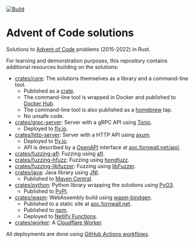 [![Build](https://github.com/fornwall/advent-of-code/workflows/Github%20CI/badge.svg)](https://github.com/fornwall/advent-of-code/actions?query=workflow%3A%22Github+CI%22)

# Advent of Code solutions
Solutions to [Advent of Code](https://adventofcode.com/) problems (2015-2022) in Rust.

For learning and demonstration purposes, this repository contains additional resources building on the solutions:

- [crates/core](crates/core): The solutions themselves as a library and a command-line tool.
  - Published as a [crate](https://crates.io/crates/advent-of-code).
  - The command-line tool is wrapped in Docker and published to [Docker Hub](https://hub.docker.com/r/fredrikfornwall/advent-of-code).
  - The command-line tool is also published as a [homebrew](https://brew.sh/) tap.
  - No unsafe code.
- [crates/grpc-server](crates/grpc-server): Server with a gRPC API using [Tonic](https://docs.rs/tonic).
  - Deployed to [fly.io](https://fly.io/).
- [crates/http-server](crates/http-server): Server with a HTTP API using [axum](https://docs.rs/axum/latest/axum/).
  - Deployed to [fly.io](https://fly.io/).
  - API is described by a [OpenAPI](https://www.openapis.org/) interface at [aoc.fornwall.net/api/](https://aoc.fornwall.net/api/).
- [crates/fuzzing-afl](crates/fuzzing-afl): Fuzzing using [afl](https://lcamtuf.coredump.cx/afl/).
- [crates/fuzzing-hfuzz](crates/fuzzing-hfuzz): Fuzzing using [hongfuzz](https://honggfuzz.dev/).
- [crates/fuzzing-libfuzzer](crates/fuzzing-libfuzzer): Fuzzing using [libFuzzer](https://llvm.org/docs/LibFuzzer.html).
- [crates/java](crates/java): Java library using [JNI](https://github.com/jni-rs/jni-rs).
  - Published to [Maven Central](https://search.maven.org/artifact/net.fornwall/aoc).
- [crates/python](crates/python): Python library wrapping the solutions using [PyO3](https://pyo3.rs/).
  - Published to [PyPI](https://pypi.org/project/advent-of-code/).
- [crates/wasm](crates/wasm): WebAssembly build using [wasm-bindgen](https://rustwasm.github.io/docs/wasm-bindgen/).
  - Published to a static site at [aoc.fornwall.net](https://aoc.fornwall.net).
  - Published to [npm](https://www.npmjs.com/package/advent-of-code-wasm).
  - Deployed to [Netlify Functions](https://www.netlify.com/products/functions/).
- [crates/worker](crates/worker): A [Cloudflare Worker](https://workers.cloudflare.com/).

All deployments are done using [GitHub Actions workflows](.github/workflows/).
